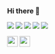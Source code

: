 ### Hi there 👋

<!--
**sushanthach12/sushanthach12** is a ✨ _special_ ✨ repository because its `README.md` (this file) appears on your GitHub profile.

Here are some ideas to get you started:

- 🔭 I’m currently working on ...
- 🌱 I’m currently learning ...
- 👯 I’m looking to collaborate on ...
- 🤔 I’m looking for help with ...
- 💬 Ask me about ...
- 📫 How to reach me: ...
- 😄 Pronouns: ...
- ⚡ Fun fact: ...
-->
<img  href="https://github.com/sushanthach12/" src="https://img.shields.io/badge/GitHub-100000?style=for-the-badge&logo=github&logoColor=white">        <img  href="https://github.com/sushanthach12/" src="https://img.shields.io/badge/Java-100000?style=for-the-badge&logo=Java&logoColor=orange">           <img  href="https://github.com/sushanthach12/" src="https://img.shields.io/badge/Javascript-100000?style=for-the-badge&logo=Javascript&logoColor=yellow">        <img  href="https://github.com/sushanthach12/" src="https://img.shields.io/badge/Bootstrap-100000?style=for-the-badge&logo=bootstrap&logoColor=purple">        <img  href="https://github.com/sushanthach12/" src="https://img.shields.io/badge/Android studio-100000?style=for-the-badge&logo=androidstudio&logoColor=blue-green">   

<link href="https://languages.abranche.com/logos.css" rel="stylesheet">
<i class="programming lang-javascript"></i>
<img src="https://cdn.jsdelivr.net/npm/programming-languages-logos/src/javascript/javascript.png" height="25">    <img src="https://cdn.jsdelivr.net/npm/programming-languages-logos/src/javascript/java.png" height="25">

